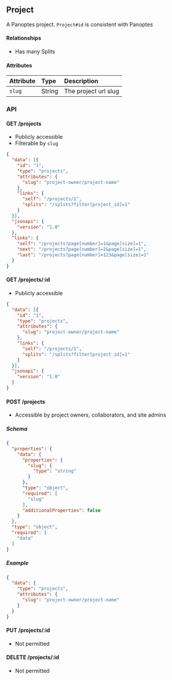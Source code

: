 ## Project

A Panoptes project.  `Project#id` is consistent with Panoptes

#### Relationships

- Has many Splits

#### Attributes

| Attribute | Type   | Description |
| :-------- | :----- | :---------- |
| `slug`    | String | The project url slug |

### API

#### GET /projects

- Publicly accessible
- Filterable by `slug`

``` json
{
  "data": [{
    "id": "1",
    "type": "projects",
    "attributes": {
      "slug": "project-owner/project-name"
    },
    "links": {
      "self": "/projects/1",
      "splits": "/splits?filter[project_id]=1"
    }
  }],
  "jsonapi": {
    "version": "1.0"
  },
  "links": {
    "self": "/projects?page[number]=1&page[size]=1",
    "next": "/projects?page[number]=2&page[size]=1",
    "last": "/projects?page[number]=123&page[size]=1"
  }
}
```

#### GET /projects/:id

- Publicly accessible

``` json
{
  "data": [{
    "id": "1",
    "type": "projects",
    "attributes": {
      "slug": "project-owner/project-name"
    },
    "links": {
      "self": "/projects/1",
      "splits": "/splits?filter[project_id]=1"
    }
  }],
  "jsonapi": {
    "version": "1.0"
  }
}
```

#### POST /projects

- Accessible by project owners, collaborators, and site admins

##### Schema

``` json
{
  "properties": {
    "data": {
      "properties": {
        "slug": {
          "type": "string"
        }
      },
      "type": "object",
      "required": [
        "slug"
      ],
      "additionalProperties": false
    }
  },
  "type": "object",
  "required": [
    "data"
  ]
}
```

##### Example

``` json
{
  "data": {
    "type": "projects",
    "attributes": {
      "slug": "project-owner/project-name"
    }
  }
}
```

#### PUT /projects/:id

- Not permitted

#### DELETE /projects/:id

- Not permitted
